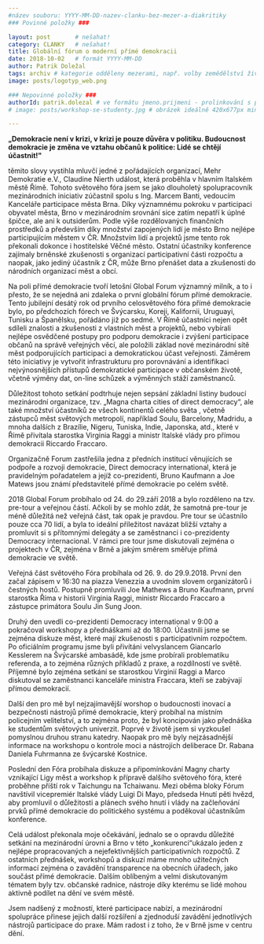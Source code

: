 ```yaml
---
#název souboru: YYYY-MM-DD-nazev-clanku-bez-mezer-a-diakritiky
### Povinné položky ###

layout: post       # nešahat!
category: CLANKY   # nešahat!
title: Globální fórum o moderní přímé demokracii
date: 2018-10-02   # formát YYYY-MM-DD
author: Patrik Doležal
tags: archiv # kategorie odděleny mezerami, např. volby zemědělství životní-prostředí piráti (viz https://jihomoravsky.pirati.cz/tags/)
image: posts/logotyp_web.png

### Nepovinné položky ###
authorId: patrik.dolezal # ve formátu jmeno.prijmeni - prolinkování s profilem přes uid
# image: posts/workshop-se-studenty.jpg # obrázek ideálně 420x677px minifikovaný přes https://tinypng.com/

---
```


**„Demokracie není v krizi, v krizi je pouze důvěra v politiku. Budoucnost demokracie je změna ve vztahu občanů k politice: Lidé se chtějí účastnit!"**

těmito slovy vystihla mluvčí jedné z pořádajících organizací, Mehr Demokratie e.V., Claudine Nierth událost, která proběhla v hlavním Italském městě Římě. Tohoto světového fóra jsem se jako dlouholetý spolupracovník mezinárodních iniciativ zúčastnil spolu s Ing. Marcem Banti, vedoucím Kanceláře participace města Brna. Díky významnému pokroku v participaci obyvatel města, Brno v mezinárodním srovnání sice zatím nepatří k úplné špičce, ale ani k outsiderům. Podle  výše rozdělovaných finančních prostředků a především díky množství zapojených lidí je město Brno nejlépe participujícím městem v ČR. Množstvím lidí a projektů jsme tento rok překonali dokonce i hostitelské Věčné město.  Ostatní účastníky konference zajímaly brněnské zkušenosti s organizací participativní části rozpočtu a naopak, jako jediný účastník z ČR, může Brno přenášet data a zkušenosti do národních organizací měst a obcí.

Na poli přímé demokracie tvoří letošní Global Forum významný milník, a to i přesto, že se nejedná ani zdaleka o první globální fórum přímé demokracie. Tento jubilejní desátý rok od prvního celosvětového fóra přímé demokracie bylo, po předchozích fórech ve Švýcarsku, Koreji, Kalifornii, Uruguayi, Tunisku a Španělsku, pořádáno již po sedmé. V Římě účastníci nejen opět sdíleli znalosti a zkušenosti z vlastních měst a projektů, nebo vybírali nejlépe osvědčené postupy pro podporu demokracie i zvýšení participace občanů na správě veřejných věcí, ale položili základ nové mezinárodní sítě měst podporujících participaci a demokratickou účast veřejnosti. Záměrem této iniciativy je vytvořit infrastrukturu pro porovnávání a identifikaci nejvýnosnějších přístupů demokratické participace v občanském životě, včetně výměny dat, on-line schůzek a výměnných stáží zaměstnanců. 

Důležitost tohoto setkání podtrhuje nejen sepsání základní listiny budoucí mezinárodní organizace, tzv. „Magna charta cities of direct democracy“, ale také množství účastníků ze všech kontinentů  celého světa , včetně zástupců měst světových metropolí, například Soulu, Barcelony, Madridu, a mnoha dalších z Brazílie, Nigeru, Tuniska, Indie, Japonska, atd., které v Římě přivítala starostka Virginia Raggi a ministr Italské vlády pro přímou demokracii Riccardo Fraccaro.

Organizačně Forum zastřešila jedna z předních institucí věnujících se podpoře a rozvoji demokracie, Direct democracy international, která je pravidelným pořadatelem a jejíž co-prezidenti, Bruno Kaufmann a Joe Matews jsou známí představitelé přímé demokracie po celém světě.

2018 Global Forum probíhalo od 24. do 29.září 2018 a bylo rozděleno na tzv. pre-tour a veřejnou částí. Ačkoli by se mohlo zdát, že samotná pre-tour je méně důležitá než veřejná část, tak opak je pravdou. Pre tour se účastnilo pouze cca 70 lidí, a byla to ideální příležitost navázat bližší vztahy a promluvit si s přítomnými delegáty a se zaměstnanci i co-prezidenty Democracy internacional. V rámci pre tour jsme diskutovali zejména o projektech v ČR, zejména v Brně a jakým směrem směřuje přímá demokracie ve světě.

Veřejná část světového Fóra probíhala od 26. 9.  do 29.9.2018. První den začal zápisem v 16:30 na piazza Venezzia a uvodním slovem organizátorů i čestných hostů. Postupně promluvili Joe Mathews a Bruno Kaufmann, první starostka Říma v historii Virginia Raggi, ministr Riccardo Fraccaro a zástupce primátora Soulu Jin Sung Joon.

<!--
<img class="hlavni" src="marco.jpg" alt="Marco a já s Giuseppina Castagneta, starostkou Římské 13 MČ" title="Marco a já s Giuseppina Castagneta, starostkou Římské 13 MČ" style="width: 100%;">

  *Marco a já s Giuseppina Castagneta, starostkou Římské 13 MČ*
-->

Druhý den uvedli co-prezidenti Democracy international v 9:00 a pokračoval workshopy a přednáškami až do 18:00. Účastnili jsme se zejména diskuze měst, které mají zkušenosti s participativním rozpočtem. Po oficiálním programu jsme byli přivítáni velvyslancem Giancarlo Kesslerem na Švýcarské ambasádě, kde jsme probírali problematiku referenda, a to zejména různých příkladů z praxe, a rozdílností ve světě. Příjemné bylo zejména setkání se starostkou Virginií Raggi a Marco diskutoval se zaměstnanci kanceláře ministra Fraccara, kteří se zabývají přímou demokracií.

Další den pro mě  byl nejzajímavější worshop o budoucnosti inovací a bezpečnosti nástrojů přímé demokracie, který probíhal na místním policejním velitelství, a to zejména proto, že byl koncipován jako přednáška ke studentům světových univerzit. Poprvé v životě jsem si vyzkoušel pomyslnou druhou stranu katedry. Naopak pro mě byly nejzásadnější informace na workshopu o kontrole moci a nástrojích deliberace Dr. Rabana Daniela Fuhrmanna ze švýcarské Kostnice.

Poslední den Fóra probíhala diskuze a připomínkování Magny charty vznikající Ligy měst a workshop k přípravě dalšího světového fóra, které proběhne příští rok v Taichungu na Tchaiwanu. Mezi oběma bloky Fórum navštívil vicepremiér Italské vlády Luigi Di Mayo, předseda Hnutí pěti hvězd, aby promluvil o důležitosti a plánech svého hnutí i vlády na začleňování prvků přímé demokracie do politického systému a poděkoval účastníkům konference.

Celá událost překonala moje očekávání, jednalo se o opravdu důležité setkání na mezinárodní úrovni a Brno v této „konkurenci“ukázalo jeden z nejlépe propracovaných a nejefektivnějších participativních rozpočtů. Z ostatních přednášek, workshopů a diskuzí máme mnoho užitečných informací zejména o zavádění transparence na obecních úřadech, jako součást přímé demokracie. Dalším oblíbeným a velmi diskutovaným tématem byly tzv. občanské radnice,  nástroje díky kterému se lidé mohou aktivně podílet na dění ve svém městě.

 Jsem nadšený z možností, které participace nabízí, a mezinárodní spolupráce přinese jejich další rozšíření a zjednoduší zavádění  jednotlivých nástrojů participace do praxe. Mám radost i z toho, že v Brně jsme v centru dění.
